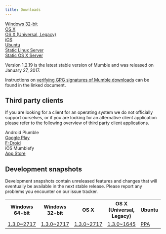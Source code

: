 ```yaml
---
title: Downloads
---
```


<div class="download-box-container">

<div class="download-box">
    <a href="windows-32">
        <span class="os os-windows" aria-hidden="true"></span>
        <span class="os-name">Windows 32-bit</span>
    </a>
</div>

<div class="download-box">
    <a href="osx">
        <span class="os os-mac" aria-hidden="true"></span>
        <span class="os-name">OS X</span>
    </a>
</div>

<div class="download-box">
    <a href="osx-universal">
        <span class="os os-mac" aria-hidden="true"></span>
        <span class="os-name">OS X (Universal, Legacy)</span>
    </a>
</div>

<div class="download-box">
    <a href="ios">
        <span class="os os-ios" aria-hidden="true"></span>
        <span class="os-name">iOS</span>
    </a>
</div>

<div class="download-box">
    <a href="ubuntu">
        <span class="os os-linux" aria-hidden="true"></span>
        <span class="os-name">Ubuntu</span>
    </a>
</div>

<div class="download-box">
    <a href="linux-static-server">
        <span class="os os-linux" aria-hidden="true"></span>
        <span class="os-name">Static Linux Server</span>
    </a>
</div>

<div class="download-box">
    <a href="osx-static-server">
        <span class="os os-mac" aria-hidden="true"></span>
        <span class="os-name">Static OS X Server</span>
    </a>
</div>

</div>

Version 1.2.19 is the latest stable version of Mumble and was released on January 27, 2017.

Instructions on [verifying GPG signatures of Mumble downloads](https://github.com/mumble-voip/mumble-gpg-signatures/blob/master/gpg.txt) can be found in the linked document.

## Third party clients

If you are looking for a client for an operating system we do not officially support ourselves, or if you are looking for an alternative client application please refer to the following overview of third party client applications.

<div class="download-box-container">

<div class="download-box">
    <span class="os os-android" aria-hidden="true"></span>
    <span class="os-name">Android</span>
    Plumble<br />
    <a href="https://play.google.com/store/apps/details?id=com.morlunk.mumbleclient.free">Google Play</a><br />
    <a href="https://f-droid.org/repository/browse/?fdid=com.morlunk.mumbleclient">F-Droid</a>
</div>

<div class="download-box">
    <span class="os os-ios" aria-hidden="true"></span>
    <span class="os-name">iOS</span>
    Mumblefy<br />
    <a href="https://itunes.apple.com/dk/app/mumblefy/id858752232">App Store</a>
</div>

</div>

## Development snapshots

Development snapshots contain unreleased features and changes that will eventually be available in the next stable release. Please report any problems you encounter on our issue tracker.

<table class="development-snapshots">
    <tr>
        <th>Windows 64-bit</th>
        <th>Windows 32-bit</th>
        <th>OS X</th>
        <th>OS X (Universal, Legacy)</th>
        <th>Ubuntu</th>
        <th>Static Linux Server</th>
        <th>Static OS X Server</th>
    </tr>
    <tr>
        <td>
            <a href="windows-64/snapshot">1.3.0~2717</a>
        </td>
        <td>
            <a href="windows-32/snapshot">1.3.0~2717</a>
        </td>
        <td>
            <a href="osx/snapshot">1.3.0~2717</a>
        </td>
        <td>
            <a href="osx-universal/snapshot">1.3.0~1645</a>
        </td>
        <td>
            <a href="ubuntu/snapshot">PPA</a>
        </td>
        <td>
            <a href="linux-static-server/snapshot">1.3.0~2717</a>
        </td>
        <td>
            <a href="osx-static-server/snapshot">1.3.0~2717</a>
        </td>
    </tr>
</table>
